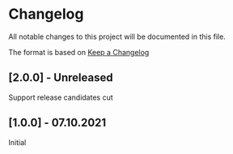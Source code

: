 # Changelog
All notable changes to this project will be documented in this file.

The format is based on [Keep a Changelog](http://keepachangelog.com/)

## [2.0.0] - Unreleased

Support release candidates cut

## [1.0.0] - 07.10.2021

Initial
